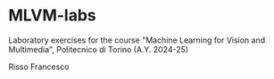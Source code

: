 # MLVM-labs

Laboratory exercises for the course "Machine Learning for Vision and Multimedia", Politecnico di Torino (A.Y. 2024-25)

Risso Francesco
